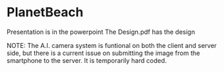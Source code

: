 # PlanetBeach

Presentation is in the powerpoint
The Design.pdf has the design

NOTE: The A.I. camera system is funtional on both the client and server side, but there is a current issue on submitting the image from the smartphone to the server. It is temporarily hard coded.